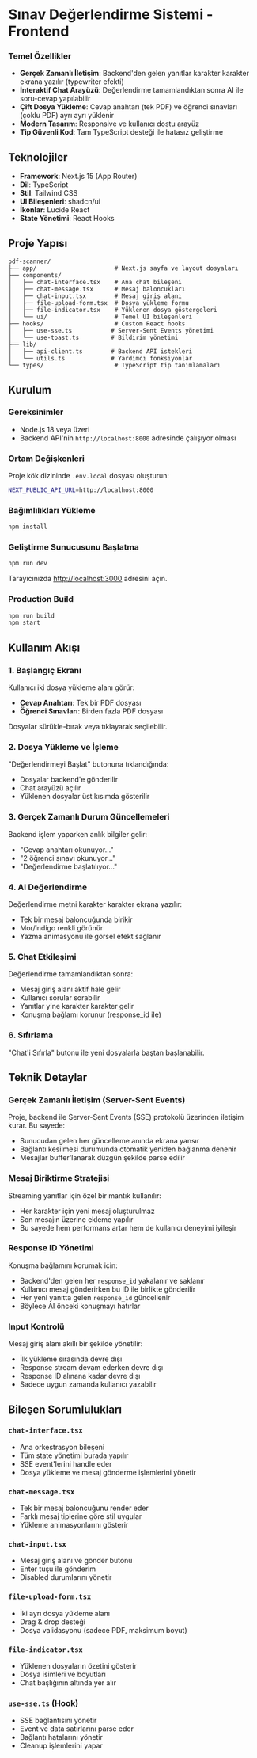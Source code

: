 # Sınav Değerlendirme Sistemi - Frontend

### Temel Özellikler

- **Gerçek Zamanlı İletişim**: Backend'den gelen yanıtlar karakter karakter ekrana yazılır (typewriter efekti)
- **İnteraktif Chat Arayüzü**: Değerlendirme tamamlandıktan sonra AI ile soru-cevap yapılabilir
- **Çift Dosya Yükleme**: Cevap anahtarı (tek PDF) ve öğrenci sınavları (çoklu PDF) ayrı ayrı yüklenir
- **Modern Tasarım**: Responsive ve kullanıcı dostu arayüz
- **Tip Güvenli Kod**: Tam TypeScript desteği ile hatasız geliştirme

## Teknolojiler

- **Framework**: Next.js 15 (App Router)
- **Dil**: TypeScript
- **Stil**: Tailwind CSS
- **UI Bileşenleri**: shadcn/ui
- **İkonlar**: Lucide React
- **State Yönetimi**: React Hooks

## Proje Yapısı

```
pdf-scanner/
├── app/                      # Next.js sayfa ve layout dosyaları
├── components/               
│   ├── chat-interface.tsx    # Ana chat bileşeni
│   ├── chat-message.tsx      # Mesaj baloncukları
│   ├── chat-input.tsx        # Mesaj giriş alanı
│   ├── file-upload-form.tsx  # Dosya yükleme formu
│   ├── file-indicator.tsx    # Yüklenen dosya göstergeleri
│   └── ui/                   # Temel UI bileşenleri
├── hooks/                    # Custom React hooks
│   ├── use-sse.ts           # Server-Sent Events yönetimi
│   └── use-toast.ts         # Bildirim yönetimi
├── lib/                      
│   ├── api-client.ts        # Backend API istekleri
│   └── utils.ts             # Yardımcı fonksiyonlar
└── types/                    # TypeScript tip tanımlamaları
```

## Kurulum

### Gereksinimler

- Node.js 18 veya üzeri
- Backend API'nin `http://localhost:8000` adresinde çalışıyor olması

### Ortam Değişkenleri

Proje kök dizininde `.env.local` dosyası oluşturun:

```bash
NEXT_PUBLIC_API_URL=http://localhost:8000
```

### Bağımlılıkları Yükleme

```bash
npm install
```

### Geliştirme Sunucusunu Başlatma

```bash
npm run dev
```

Tarayıcınızda [http://localhost:3000](http://localhost:3000) adresini açın.

### Production Build

```bash
npm run build
npm start
```

## Kullanım Akışı

### 1. Başlangıç Ekranı
Kullanıcı iki dosya yükleme alanı görür:
- **Cevap Anahtarı**: Tek bir PDF dosyası
- **Öğrenci Sınavları**: Birden fazla PDF dosyası

Dosyalar sürükle-bırak veya tıklayarak seçilebilir.

### 2. Dosya Yükleme ve İşleme
"Değerlendirmeyi Başlat" butonuna tıklandığında:
- Dosyalar backend'e gönderilir
- Chat arayüzü açılır
- Yüklenen dosyalar üst kısımda gösterilir

### 3. Gerçek Zamanlı Durum Güncellemeleri
Backend işlem yaparken anlık bilgiler gelir:
- "Cevap anahtarı okunuyor..."
- "2 öğrenci sınavı okunuyor..."
- "Değerlendirme başlatılıyor..."

### 4. AI Değerlendirme
Değerlendirme metni karakter karakter ekrana yazılır:
- Tek bir mesaj baloncuğunda birikir
- Mor/indigo renkli görünür
- Yazma animasyonu ile görsel efekt sağlanır

### 5. Chat Etkileşimi
Değerlendirme tamamlandıktan sonra:
- Mesaj giriş alanı aktif hale gelir
- Kullanıcı sorular sorabilir
- Yanıtlar yine karakter karakter gelir
- Konuşma bağlamı korunur (response_id ile)

### 6. Sıfırlama
"Chat'i Sıfırla" butonu ile yeni dosyalarla baştan başlanabilir.

## Teknik Detaylar

### Gerçek Zamanlı İletişim (Server-Sent Events)

Proje, backend ile Server-Sent Events (SSE) protokolü üzerinden iletişim kurar. Bu sayede:
- Sunucudan gelen her güncelleme anında ekrana yansır
- Bağlantı kesilmesi durumunda otomatik yeniden bağlanma denenir
- Mesajlar buffer'lanarak düzgün şekilde parse edilir

### Mesaj Biriktirme Stratejisi

Streaming yanıtlar için özel bir mantık kullanılır:
- Her karakter için yeni mesaj oluşturulmaz
- Son mesajın üzerine ekleme yapılır
- Bu sayede hem performans artar hem de kullanıcı deneyimi iyileşir

### Response ID Yönetimi

Konuşma bağlamını korumak için:
- Backend'den gelen her `response_id` yakalanır ve saklanır
- Kullanıcı mesaj gönderirken bu ID ile birlikte gönderilir
- Her yeni yanıtta gelen `response_id` güncellenir
- Böylece AI önceki konuşmayı hatırlar

### Input Kontrolü

Mesaj giriş alanı akıllı bir şekilde yönetilir:
- İlk yükleme sırasında devre dışı
- Response stream devam ederken devre dışı
- Response ID alınana kadar devre dışı
- Sadece uygun zamanda kullanıcı yazabilir

## Bileşen Sorumlulukları

### `chat-interface.tsx`
- Ana orkestrasyon bileşeni
- Tüm state yönetimi burada yapılır
- SSE event'lerini handle eder
- Dosya yükleme ve mesaj gönderme işlemlerini yönetir

### `chat-message.tsx`
- Tek bir mesaj baloncuğunu render eder
- Farklı mesaj tiplerine göre stil uygular
- Yükleme animasyonlarını gösterir

### `chat-input.tsx`
- Mesaj giriş alanı ve gönder butonu
- Enter tuşu ile gönderim
- Disabled durumlarını yönetir

### `file-upload-form.tsx`
- İki ayrı dosya yükleme alanı
- Drag & drop desteği
- Dosya validasyonu (sadece PDF, maksimum boyut)

### `file-indicator.tsx`
- Yüklenen dosyaların özetini gösterir
- Dosya isimleri ve boyutları
- Chat başlığının altında yer alır

### `use-sse.ts` (Hook)
- SSE bağlantısını yönetir
- Event ve data satırlarını parse eder
- Bağlantı hatalarını yönetir
- Cleanup işlemlerini yapar


